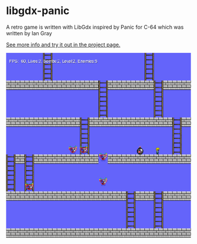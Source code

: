 # libgdx-panic

A retro game is written with LibGdx inspired by Panic for C-64 which was written by Ian Gray

[See more info and try it out in the project page.](http://peterborkuti.github.io/libgdx-panic)

![Screenshot](doc/screenshot.png)